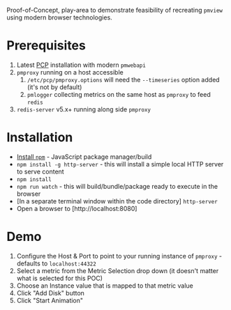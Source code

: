 Proof-of-Concept, play-area to demonstrate feasibility of recreating `pmview` using modern browser technologies. 

Prerequisites
=============

1. Latest [PCP](https://pcp.io) installation with modern `pmwebapi`
1. `pmproxy` running on a host accessible 
    1. `/etc/pcp/pmproxy.options` will need the `--timeseries` option added (it's not by default)
    1. `pmlogger` collecting metrics on the same host as `pmproxy` to feed `redis`
1. `redis-server` v5.x+ running along side `pmproxy`

Installation
============

* [Install `npm`](https://docs.npmjs.com/downloading-and-installing-node-js-and-npm) - JavaScript package manager/build
* `npm install -g http-server` - this will install a simple local HTTP server to serve content
* `npm install` 
* `npm run watch` - this will build/bundle/package ready to execute in the browser
* [In a separate terminal window within the code directory] `http-server` 
* Open a browser to [http://localhost:8080]

Demo
====

1. Configure the Host & Port to point to your running instance of `pmproxy` - defaults to `localhost:44322`
1. Select a metric from the Metric Selection drop down (it doesn't matter what is selected for this POC)
1. Choose an Instance value that is mapped to that metric value
1. Click "Add Disk" button
1. Click "Start Animation" 